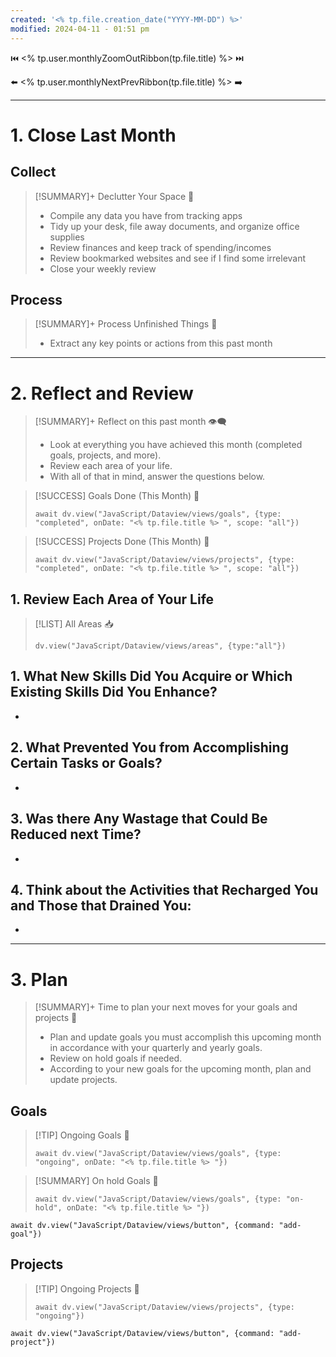 ```yaml
---
created: '<% tp.file.creation_date("YYYY-MM-DD") %>'
modified: 2024-04-11 - 01:51 pm
---
```

⏮️ <% tp.user.monthlyZoomOutRibbon(tp.file.title) %> ⏭️

⬅️ <% tp.user.monthlyNextPrevRibbon(tp.file.title) %> ➡️

---

# 1. Close Last Month

## Collect

> [!SUMMARY]+ Declutter Your Space 🧘
> - Compile any data you have from tracking apps
> - Tidy up your desk, file away documents, and organize office supplies
> - Review finances and keep track of spending/incomes
> - Review bookmarked websites and see if I find some irrelevant
> - Close your weekly review

## Process

> [!SUMMARY]+ Process Unfinished Things 🔁
> - Extract any key points or actions from this past month

---

# 2. Reflect and Review

> [!SUMMARY]+ Reflect on this past month 👁️‍🗨️
> - Look at everything you have achieved this month (completed goals, projects, and more). 
> - Review each area of your life.
> - With all of that in mind, answer the questions below.

> [!SUCCESS] Goals Done (This Month) 🎯
> 
> ```dataviewjs
> await dv.view("JavaScript/Dataview/views/goals", {type: "completed", onDate: "<% tp.file.title %> ", scope: "all"})
> ```

> [!SUCCESS] Projects Done (This Month) 💼
> 
> ```dataviewjs
> await dv.view("JavaScript/Dataview/views/projects", {type: "completed", onDate: "<% tp.file.title %> ", scope: "all"})
> ```

## 1. Review Each Area of Your Life

> [!LIST] All Areas 📥
> 
> ```dataviewjs
> dv.view("JavaScript/Dataview/views/areas", {type:"all"})
> ```

## 1. What New Skills Did You Acquire or Which Existing Skills Did You Enhance?
-   
## 2. What Prevented You from Accomplishing Certain Tasks or Goals?
- 
## 3. Was there Any Wastage that Could Be Reduced next Time? 
- 
## 4. Think about the Activities that Recharged You and Those that Drained You:
- 

---

# 3. Plan

> [!SUMMARY]+ Time to plan your next moves for your goals and projects 👀
> - Plan and update goals you must accomplish this upcoming month in accordance with your quarterly and yearly goals.
> - Review on hold goals if needed.
> - According to your new goals for the upcoming month, plan and update projects.

## Goals

> [!TIP] Ongoing Goals 📅
> 
> ```dataviewjs
> await dv.view("JavaScript/Dataview/views/goals", {type: "ongoing", onDate: "<% tp.file.title %> "})
> ```

> [!SUMMARY] On hold Goals 📅
> 
> ```dataviewjs
> await dv.view("JavaScript/Dataview/views/goals", {type: "on-hold", onDate: "<% tp.file.title %> "})
> ```

```dataviewjs
await dv.view("JavaScript/Dataview/views/button", {command: "add-goal"})
```

## Projects

> [!TIP] Ongoing Projects 📅
> 
> ```dataviewjs
> await dv.view("JavaScript/Dataview/views/projects", {type: "ongoing"})
> ```

```dataviewjs
await dv.view("JavaScript/Dataview/views/button", {command: "add-project"})
```
